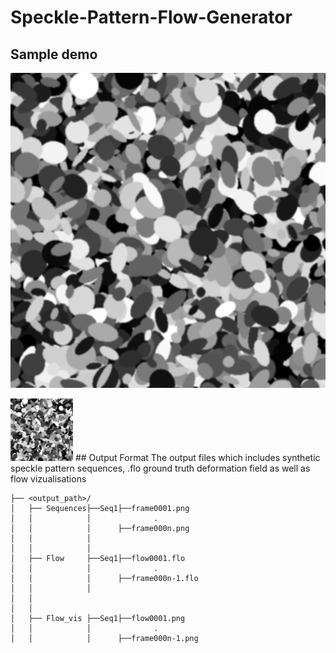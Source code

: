 # Speckle-Pattern-Flow-Generator

## Sample demo
![A sample 2 seconds moment.](https://github.com/Fisseha21/Speckle-Pattern-Flow-Generator/blob/main/Samples/Speckle_sequence.gif)

<img src="https://github.com/Fisseha21/Speckle-Pattern-Flow-Generator/blob/main/Samples/Speckle_sequence.gif" width="100" height="100" alt="Demo GIF">
## Output Format
The output files which includes synthetic speckle pattern sequences, .flo ground truth deformation field as well as flow vizualisations

```
├── <output_path>/
│   ├── Sequences├──Seq1├──frame0001.png
│   │            │              .
│   │            │      ├──frame000n.png
│   │            │      
│   │            │ 
│   ├── Flow     ├──Seq1├──flow0001.flo
│   │            │              .
│   │            │      ├──frame000n-1.flo
│   │            │     
│   │ 
│   │ 
│   ├── Flow_vis ├──Seq1├──flow0001.png
│   │            │              .
│   │            │      ├──frame000n-1.png
```
